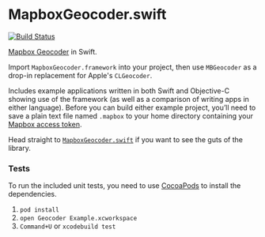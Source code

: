 MapboxGeocoder.swift
====================

[![Build Status](https://www.bitrise.io/app/6cae401ec4c1d406.svg?token=MJnXK0c2x2tmTnmHSPtcFA&branch=master)](https://www.bitrise.io/app/6cae401ec4c1d406)

[Mapbox Geocoder](https://www.mapbox.com/developers/api/geocoding/) in Swift. 

Import `MapboxGeocoder.framework` into your project, then use `MBGeocoder` as a drop-in replacement for Apple's `CLGeocoder`.

Includes example applications written in both Swift and Objective-C showing use of the framework (as well as a comparison of writing apps in either language). Before you can build either example project, you’ll need to save a plain text file named `.mapbox` to your home directory containing your [Mapbox access token](https://www.mapbox.com/studio/account/tokens/).

Head straight to [`MapboxGeocoder.swift`](https://github.com/incanus/GeocoderExample/blob/master/MBGeocoder/MapboxGeocoder.swift) if you want to see the guts of the library.

### Tests

To run the included unit tests, you need to use [CocoaPods](http://cocoapods.org) to install the dependencies. 

1. `pod install`
1. `open Geocoder Example.xcworkspace`
1. `Command+U` or `xcodebuild test`
